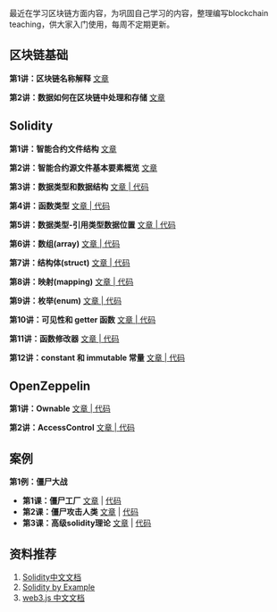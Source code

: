 最近在学习区块链方面内容，为巩固自己学习的内容，整理编写blockchain teaching，供大家入门使用，每周不定期更新。



## 区块链基础

**第1讲：区块链名称解释** [文章](https://github.com/justinzm/blockchain_teaching/blob/main/blockchain_basics/01_explanation_of_nouns.md)

**第2讲：数据如何在区块链中处理和存储** [文章](https://github.com/justinzm/blockchain_teaching/blob/main/blockchain_basics/02_storage.md)



## Solidity

**第1讲：智能合约文件结构** [文章](https://github.com/justinzm/blockchain_teaching/blob/main/solidity/01_structure.md)

**第2讲：智能合约源文件基本要素概览** [文章](https://github.com/justinzm/blockchain_teaching/blob/main/solidity/02_structure_of_a_contract.md)

**第3讲：数据类型和数据结构** [文章 | 代码](https://github.com/justinzm/blockchain_teaching/blob/main/solidity/03_data_types)

**第4讲：函数类型** [文章 | 代码](https://github.com/justinzm/blockchain_teaching/blob/main/solidity/04_function_types)

**第5讲：数据类型-引用类型数据位置** [文章 | 代码](https://github.com/justinzm/blockchain_teaching/blob/main/solidity/05_data_location)

**第6讲：数组(array)** [文章 | 代码](https://github.com/justinzm/blockchain_teaching/blob/main/solidity/06_array)

**第7讲：结构体(struct)** [文章 | 代码](https://github.com/justinzm/blockchain_teaching/blob/main/solidity/07_struct)

**第8讲：映射(mapping)** [文章 | 代码](https://github.com/justinzm/blockchain_teaching/blob/main/solidity/08_mapping)

**第9讲：枚举(enum)** [文章 | 代码](https://github.com/justinzm/blockchain_teaching/blob/main/solidity/09_enum)

**第10讲：可见性和 getter 函数** [文章 | 代码](https://github.com/justinzm/blockchain_teaching/blob/main/solidity/10_visibility_getter)

**第11讲：函数修改器** [文章 | 代码](https://github.com/justinzm/blockchain_teaching/blob/main/solidity/11_modifier)

**第12讲：constant 和 immutable 常量**  [文章 | 代码](https://github.com/justinzm/blockchain_teaching/blob/main/solidity/12_constant_immutable)



## OpenZeppelin

**第1讲：Ownable** [文章 | 代码](https://github.com/justinzm/blockchain_teaching/blob/main/OpenZeppelin/Ownable)

**第2讲：AccessControl** [文章 | 代码](https://github.com/justinzm/blockchain_teaching/blob/main/OpenZeppelin/AccessControl)





## 案例

**第1例：僵尸大战**

* **第1课：僵尸工厂** [文章](https://github.com/justinzm/blockchain_teaching/blob/main/case/01_cryptozombies/01_making_the_zombie_factory/README.md) | [代码](https://github.com/justinzm/blockchain_teaching/blob/main/case/01_cryptozombies/01_making_the_zombie_factory)
* **第2课：僵尸攻击人类** [文章](https://github.com/justinzm/blockchain_teaching/blob/main/case/01_cryptozombies/02_zombies_attack_their_victims/README.md) | [代码](https://github.com/justinzm/blockchain_teaching/blob/main/case/01_cryptozombies/02_zombies_attack_their_victims)
* **第3课：高级solidity理论** [文章](https://github.com/justinzm/blockchain_teaching/blob/main/case/01_cryptozombies/03_advanced_solidity_concepts/README.md) | [代码](https://github.com/justinzm/blockchain_teaching/blob/main/case/01_cryptozombies/03_advanced_solidity_concepts)



## 资料推荐

1. [Solidity中文文档](https://solidity-cn.readthedocs.io/zh/develop/introduction-to-smart-contracts.html)
2. [Solidity by Example](https://solidity-by-example.org/)
3. [web3.js 中文文档](https://learnblockchain.cn/docs/web3.js/#)
